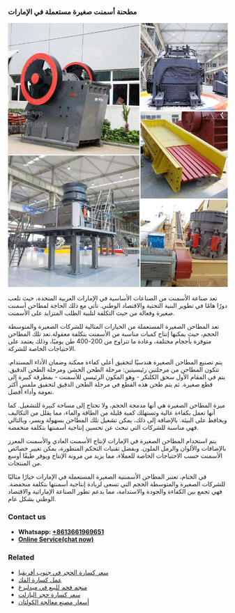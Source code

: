 <h3>مطحنة أسمنت صغيرة مستعملة في الإمارات</h3><img src='1701853997.jpg' alt=''><p>تعد صناعة الأسمنت من الصناعات الأساسية في الإمارات العربية المتحدة، حيث تلعب دورًا هامًا في تطوير البنية التحتية والاقتصاد الوطني. تأتي مع ذلك الحاجة لمطاحن أسمنت صغيرة وفعالة من حيث التكلفة لتلبية الطلب المتزايد على الأسمنت.</p><p>تعد المطاحن الصغيرة المستعملة من الخيارات المثالية للشركات الصغيرة والمتوسطة الحجم، حيث يمكنها إنتاج كميات مناسبة من الأسمنت بتكلفة معقولة.تعد تلك المطاحن متوفرة بأحجام مختلفة، وعادة ما تتراوح من 200-400 طن يوميًا، وذلك يعتمد على الاحتياجات الخاصة للشركة.</p><p>يتم تصنيع المطاحن الصغيرة هندسيًا لتحقيق أعلى كفاءة ممكنة وضمان الأداء المستدام. تتكون المطاحن من مرحلتين رئيسيتين: مرحلة الطحن الخشن ومرحلة الطحن الدقيق. يتم في المقام الأول سحق الكلنكر - وهو المكون الرئيسي للأسمنت - بمطرقة كبيرة إلى قطع صغيرة. ثم يتم طحن هذه القطع في مرحلة الطحن الدقيق لتحقيق ملمس أكثر نعومة وأداء أفضل.</p><p>ميزة المطاحن الصغيرة هي أنها مدمجة الحجم، ولا تحتاج إلى مساحة كبيرة للتشغيل. كما أنها تعمل بكفاءة عالية وتستهلك كمية قليلة من الطاقة والماء، مما يقلل من التكاليف ويحافظ على البيئة. بالإضافة إلى ذلك، يمكن تشغيل تلك المطاحن بسهولة ويسر، وبالتالي فهي مناسبة للشركات التي تبحث عن تحسين إنتاجية أسمنتها بتكلفة منخفضة.</p><p>يتم استخدام المطاحن الصغيرة في الإمارات لإنتاج الأسمنت العادي والأسمنت المعزز بالإضافات والألوان والرمل الملون. وبفضل تقنيات التحكم المتطورة، يمكن تغيير خصائص الأسمنت حسب الاحتياجات الخاصة للعملاء، مما يزيد من مرونة الإنتاج ويوفر طيفًا أوسع من المنتجات.</p><p>في الختام، تعتبر المطاحن الأسمنتية الصغيرة المستعملة في الإمارات خيارًا مثاليًا للشركات الصغيرة والمتوسطة الحجم التي تسعى لزيادة إنتاجية أسمنتها بتكلفة منخفضة. فهي تجمع بين الكفاءة والجودة والاستدامة، مما يدعم تطور الصناعة الإماراتية والاقتصاد الوطني بشكل عام.</p><h3>Contact us</h3><ul><li><strong>Whatsapp:&nbsp;<a href="https://wa.me/8613661969651">+8613661969651</a></strong></li><li><a href="https://swt.shibang-china.com/?git&amp;zhl&amp;مطحنة أسمنت صغيرة مستعملة في الإمارات"><strong>Online Service(chat now)</strong></a></li></ul><h3>Related</h3><ul><li><a href='سعر كسارة الحجر في جنوب أفريقيا.md'>سعر كسارة الحجر في جنوب أفريقيا</a></li><li><a href='عمل كسارة الفك.md'>عمل كسارة الفك</a></li><li><a href='منجم فحم للبيع في ميدلبرغ.md'>منجم فحم للبيع في ميدلبرغ</a></li><li><a href='سعر كسارة حجر البازلت.md'>سعر كسارة حجر البازلت</a></li><li><a href='أسعار مصنع معالجة الكولتان.md'>أسعار مصنع معالجة الكولتان</a></li></ul>